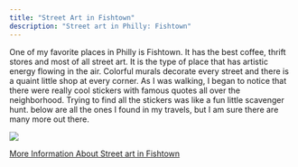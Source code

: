 ```yaml
---
title: "Street Art in Fishtown"
description: "Street art in Philly: Fishtown"
---
```


One of my favorite places in Philly is Fishtown. It has the best coffee, thrift stores and most of all street art. It is the type of place that has artistic energy flowing in the air. Colorful murals decorate every street and there is a quaint little shop at every corner. As I was walking, I began to notice that there were really cool stickers with famous quotes all over the neighborhood. Trying to find all the stickers was like a fun little scavenger hunt. below are all the ones I found in my travels, but I am sure there are many more out there.  

<img src="/Blog/img/philly-fishtown.png" class="pic">


<a class="moreinfo" href="https://www.aroundtheworldl.com/2017/11/19/fishtown-philly/"> More Information About Street art in Fishtown </a>
